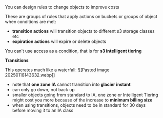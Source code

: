 You can design rules to change objects to improve costs

These are groups of rules that apply actions on buckets or groups of object when conditions are met:
- **transition actions** will transition objects to different s3 storage classes etc
- **expiration actions** will expire or delete objects

You can't use access as a condition, that is for **s3 intelligent tiering**

**Transitions**

This operates much like a waterfall:
![[Pasted image 20250116143632.webp]]
- note that **one zone IA** cannot transition into **glacier instant**
- can only go down, not back up
- smaller objects going from standard to IA, one zone or Intelligent Tiering might cost you more because of the increase to **minimum billing size**
- when using transitions, objects need to be in standard for 30 days before moving it to an IA class

